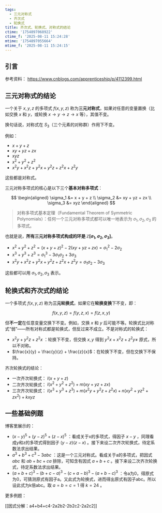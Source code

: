 ```yaml
---
tags:
  - 三元对称式
  - 齐次式
  - 轮换式
title: 齐次式、轮换式、对称式的结论
ctime: '1754897068922'
ctime_f: '2025-08-11 15:24:28'
mtime: '1754897055664'
mtime_f: '2025-08-11 15:24:15'
---
```


## 引言

参考资料： https://www.cnblogs.com/apprenticeship/p/4112399.html

## 三元对称式的结论

一个关于 $x, y, z$ 的多项式 $f(x, y, z)$ 称为**三元对称式**，如果对任意的变量置换（比如交换 $x$ 和 $y$，或轮换 $x\to y\to z\to x$ 等），其值不变。

换句话说，对称式在 $S_3$（三个元素的对称群）作用下不变。

例如：
- $x + y + z$
- $xy + yz + zx$
- $xyz$
- $x^2 + y^2 + z^2$
- $x^2y + x^2z + y^2x + y^2z + z^2x + z^2y$

这些都是对称式。

三元对称多项式的核心是以下三个**基本对称多项式**：

$$
\begin{aligned}
\sigma_1 &= x + y + z \\
\sigma_2 &= xy + yz + zx \\
\sigma_3 &= xyz
\end{aligned}
$$

> 对称多项式基本定理（Fundamental Theorem of Symmetric Polynomials）：任何一个三元对称多项式都可以唯一地表示为 $\sigma_1, \sigma_2, \sigma_3$ 的多项式。

也就是说，**所有三元对称多项式构成的环是 $\mathbb{Z}[\sigma_1, \sigma_2, \sigma_3]$**。

- $x^2 + y^2 + z^2 = (x+y+z)^2 - 2(xy + yz + zx) = \sigma_1^2 - 2\sigma_2$
- $x^3 + y^3 + z^3 = \sigma_1^3 - 3\sigma_1\sigma_2 + 3\sigma_3$
- $x^2y + x^2z + y^2x + y^2z + z^2x + z^2y = \sigma_1\sigma_2 - 3\sigma_3$

这些都可以用 $\sigma_1, \sigma_2, \sigma_3$ 表示。

## 轮换式和齐次式的结论

一个多项式 $f(x, y, z)$ 称为**三元轮换式**，如果它在**轮换变换**下不变，即：

$$
f(x, y, z) = f(y, z, x) = f(z, x, y)
$$

但**不一定**在任意变量交换下不变。例如，交换 $x$ 和 $y$ 后可能不等。轮换式比对称式“弱”——所有对称式都是轮换式，但反过来不成立。不是对称式的轮换式：
  - $x^2y + y^2z + z^2x$ ：轮换下不变，但交换 $x,y$ 得到 $y^2x + x^2z + z^2y \neq$ 原式，所以不对称。
  - $\frac{x}{y} + \frac{y}{z} + \frac{z}{x}$：在轮换下不变，但在交换下不保持。

齐次轮换式的结论：

- 一次齐次轮换式： $l(x+y+z)$
- 二次齐次轮换式： $l(x^2+y^2+z^2) + m(xy+yz+zx)$
- 三次齐次轮换式： $l(x^3+y^3+z^3) + m(x^2y+y^2z+z^2x) + n(xy^2+yz^2+zx^2) + kxyz$

## 一些基础例题

博客里展示的：

- $(x-y)^5+(y-z)^5+(z-x)^5$ ：看成关于x的多项式，得因子 $x-y$ ，同理看成y和z的多项式得到因子 $(y-z)(z-x)$ 。接下来设二次齐次轮换式，待定系数法求出结果。
- $a^3+b^3+c^3-3abc$ ：这是一个三元对称式。看成关于a的多项式，把因式 $abc$ 和 $ab+bc+ca$ 排除，可知含有因式 $a+b+c$ 。接下来设二次齐次轮换式，待定系数法求出结果。
- $(a+b+c)^3 - (b+c-a)^3 - (c+a-b)^3 - (a+b-c)^3$ ：令a为0，得原式为0，可猜测原式有因子a。又此式为轮换式，进而得出原式有因子abc。所以设此式为k倍abc。取 $a=b=c=1$ 得 $k = 24$ 。

更多例题：

[[因式分解：a4+b4+c4-2a2b2-2b2c2-2a2c2]]
